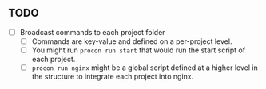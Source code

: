 ## TODO

- [ ] Broadcast commands to each project folder
  - [ ] Commands are key-value and defined on a per-project level.
  - [ ] You might run `procon run start` that would run the start script of each project.
  - [ ] `procon run nginx` might be a global script defined at a higher level in the structure to integrate each project into nginx.

<!-- ## User Stories

- I want to provide a GitHub link and have it clone my repo for me
  - Pull on update
  - Target a branch or commit
- I want to tell it how to build and run my project and have it run it
  - Install system deps, build, run
- I want to configure my project for systemctl in the config and run it
- I want to give it a Nginx site file and have it integrate it
  - Build or run-time modules/scripts
- I want to have it manage a remote server
  - SSH

## Lifecycle

- [ ] Commands
  - [x] `plan` (captures config changes and reports dry run)
  - [x] `apply` (applies config changes)
  - [ ] `update` (updates source)
  - [x] `run-proxy` (handles failures from daemons)
- [x] Config
  - [x] Added
    - [x] `Setup`, `Build`, `Start`
  - [x] Changed
    - [x] `Teardown`, `Setup`, `Build`, `Start`
  - [x] Removed
    - [x] `Stop`, `Teardown`
- [ ] Phase
  - [x] `Setup`
    - [x] Installs source
    - [x] Generates daemon (service)
    - [x] Applies daemon
  - [ ] `Update`
    - [ ] Updates source
  - [ ] `Build`
    - [x] Builds source
    - [x] Generates Nginx config
    - [x] Applies Nginx
  - [x] `Start`
    - [x] Starts daemon (proxied)
  - [x] `Stop`
    - [x] Stops daemon
  - [ ] `Teardown`
    - [ ] Stops daemon
    - [ ] Removes daemon
    - [ ] Removes Nginx
    - [ ] Removes artifacts -->
